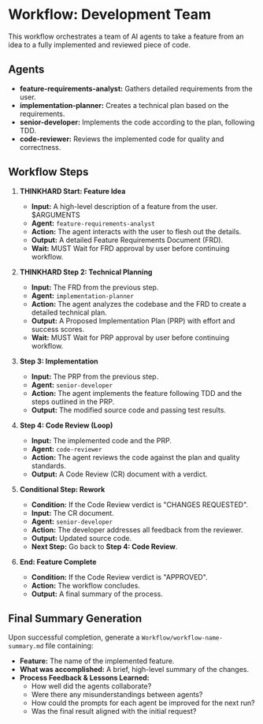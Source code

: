 
# Workflow: Development Team

This workflow orchestrates a team of AI agents to take a feature from an idea to a fully implemented and reviewed piece of code.

## Agents

- **feature-requirements-analyst:** Gathers detailed requirements from the user.
- **implementation-planner:** Creates a technical plan based on the requirements.
- **senior-developer:** Implements the code according to the plan, following TDD.
- **code-reviewer:** Reviews the implemented code for quality and correctness.

## Workflow Steps

1.  **THINKHARD Start: Feature Idea**
    -   **Input:** A high-level description of a feature from the user. $ARGUMENTS
    -   **Agent:** `feature-requirements-analyst`
    -   **Action:** The agent interacts with the user to flesh out the details.
    -   **Output:** A detailed Feature Requirements Document (FRD).
    -   **Wait:** MUST Wait for FRD approval by user before continuing workflow.

2.  **THINKHARD  Step 2: Technical Planning**
    -   **Input:** The FRD from the previous step.
    -   **Agent:** `implementation-planner`
    -   **Action:** The agent analyzes the codebase and the FRD to create a detailed technical plan.
    -   **Output:** A Proposed Implementation Plan (PRP) with effort and success scores.
    -   **Wait:** MUST Wait for PRP approval by user before continuing workflow.

3.  **Step 3: Implementation**
    -   **Input:** The PRP from the previous step.
    -   **Agent:** `senior-developer`
    -   **Action:** The agent implements the feature following TDD and the steps outlined in the PRP.
    -   **Output:** The modified source code and passing test results.    

4.  **Step 4: Code Review (Loop)**
    -   **Input:** The implemented code and the PRP.
    -   **Agent:** `code-reviewer`
    -   **Action:** The agent reviews the code against the plan and quality standards.
    -   **Output:** A Code Review (CR) document with a verdict.

5.  **Conditional Step: Rework**
    -   **Condition:** If the Code Review verdict is "CHANGES REQUESTED".
    -   **Input:** The CR document.
    -   **Agent:** `senior-developer`
    -   **Action:** The developer addresses all feedback from the reviewer.
    -   **Output:** Updated source code.
    -   **Next Step:** Go back to **Step 4: Code Review**.

6.  **End: Feature Complete**
    -   **Condition:** If the Code Review verdict is "APPROVED".
    -   **Action:** The workflow concludes.
    -   **Output:** A final summary of the process.

## Final Summary Generation

Upon successful completion, generate a `Workflow/workflow-name-summary.md` file containing:
- **Feature:** The name of the implemented feature.
- **What was accomplished:** A brief, high-level summary of the changes.
- **Process Feedback & Lessons Learned:**
  - How well did the agents collaborate?
  - Were there any misunderstandings between agents?
  - How could the prompts for each agent be improved for the next run?
  - Was the final result aligned with the initial request?
